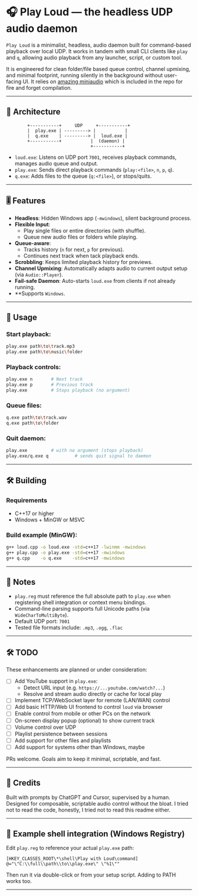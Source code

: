 
# 🎧 Play Loud — the headless UDP audio daemon

`Play Loud` is a minimalist, headless, audio daemon built for command-based playback over local UDP. It works in tandem with small CLI clients like `play` and `q`, allowing audio playback from any launcher, script, or custom tool.

It is engineered for clean folder/file based queue control, channel upmixing, and minimal footprint, running silently in the background without user-facing UI. It relies on [amazing miniaudio](https://github.com/mackron/miniaudio) which is included in the repo for fire and forget compilation.

---

## 🔧 Architecture

```
        +-----------+     UDP     +-----------+
        |  play.exe | ---------> |           |
        |  q.exe    | ---------> |  loud.exe |
        +-----------+           |  (daemon) |
                                +-----------+
```

- `loud.exe`: Listens on UDP port `7001`, receives playback commands, manages audio queue and output.
- `play.exe`: Sends direct playback commands (`play:<file>`, `n`, `p`, `q`).
- `q.exe`: Adds files to the queue (`q:<file>`), or stops/quits.

---

## 🎚️ Features

- **Headless**: Hidden Windows app (`-mwindows`), silent background process.
- **Flexible Input**:
  - Play single files or entire directories (with shuffle).
  - Queue new audio files or folders while playing.
- **Queue-aware**:
  - Tracks history (`n` for next, `p` for previous).
  - Continues next track when tack playback ends.
- **Scrobbling**: Keeps limited playback history for previews.
- **Channel Upmixing**: Automatically adapts audio to current output setup (via `Audio::Player`).
- **Fail-safe Daemon**: Auto-starts `loud.exe` from clients if not already running.
- **Supports `Windows`.

---

## 🚀 Usage

### Start playback:
```bash
play.exe path\to\track.mp3
play.exe path\to\music\folder
```

### Playback controls:
```bash
play.exe n       # Next track
play.exe p       # Previous track
play.exe         # Stops playback (no argument)
```

### Queue files:
```bash
q.exe path\to\track.wav
q.exe path\to\folder
```

### Quit daemon:
```bash
play.exe         # with no argument (stops playback)
play.exe/q.exe q          # sends quit signal to daemon
```

---

## 🛠️ Building

### Requirements
- C++17 or higher
- Windows + MinGW or MSVC

### Build example (MinGW):

```bash
g++ loud.cpp -o loud.exe -std=c++17 -lwinmm -mwindows
g++ play.cpp -o play.exe -std=c++17 -mwindows
g++ q.cpp    -o q.exe    -std=c++17 -mwindows
```

---

## 📝 Notes

- `play.reg` must reference the full absolute path to `play.exe` when registering shell integration or context menu bindings.
- Command-line parsing supports full Unicode paths (via `WideCharToMultiByte`).
- Default UDP port: `7001`
- Tested file formats include: `.mp3`, `.ogg`, `.flac`

---

## 🛠️ TODO

These enhancements are planned or under consideration:

- [ ] Add YouTube support in `play.exe`:
  - Detect URL input (e.g. `https://...youtube.com/watch?...`)
  - Resolve and stream audio directly or cache for local play
- [ ] Implement TCP/WebSocket layer for remote (LAN/WAN) control
- [ ] Add basic HTTP/Web UI frontend to control `loud` via browser
- [ ] Enable control from mobile or other PCs on the network
- [ ] On-screen display popup (optional) to show current track
- [ ] Volume control over UDP
- [ ] Playlist persistence between sessions
- [ ] Add support for other files and playlists
- [ ] Add support for systems other than Windows, maybe

PRs welcome. Goals aim to keep it minimal, scriptable, and fast.

---


## 🧠 Credits

Built with prompts by ChatGPT and Cursor, supervised by a human. Designed for composable, scriptable audio control without the bloat. I tried not to read the code, honestly, I tried not to read this readme either.

---

## 📂 Example shell integration (Windows Registry)

Edit `play.reg` to reference your actual `play.exe` path:

```reg
[HKEY_CLASSES_ROOT\*\shell\Play with Loud\command]
@="\"C:\\full\\path\\to\\play.exe\" \"%1\""
```

Then run it via double-click or from your setup script. Adding to PATH works too.

---
